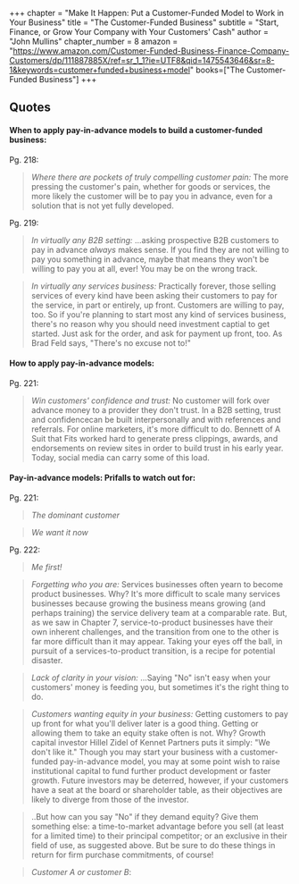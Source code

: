 +++
chapter = "Make It Happen: Put a Customer-Funded Model to Work in Your Business"
title = "The Customer-Funded Business"
subtitle = "Start, Finance, or Grow Your Company with Your Customers' Cash"
author = "John Mullins"
chapter_number = 8
amazon = "https://www.amazon.com/Customer-Funded-Business-Finance-Company-Customers/dp/111887885X/ref=sr_1_1?ie=UTF8&qid=1475543646&sr=8-1&keywords=customer+funded+business+model"
books=["The Customer-Funded Business"]
+++ 

## Quotes

#### When to apply pay-in-advance models to build a customer-funded business:
Pg. 218:
> _Where there are pockets of truly compelling customer pain:_ The more pressing the customer's pain, whether for goods or services, the more likely the customer will be to pay you in advance, even for a solution that is not yet fully developed.  

Pg. 219:
> _In virtually any B2B setting:_ ...asking prospective B2B customers to pay in advance _always_ makes sense. If you find they are not willing to pay you something in advance, maybe that means they won't be willing to pay you at all, ever! You may be on the wrong track.  

> _In virtually any services business:_ Practically forever, those selling services of every kind have been asking their customers to pay for the service, in part or entirely, up front. Customers are willing to pay, too. So if you're planning to start most any kind of services business, there's no reason why you should need investment captial to get started. Just ask for the order, and ask for payment up front, too. As Brad Feld says, "There's no excuse not to!"  

#### How to apply pay-in-advance models:
Pg. 221:
> _Win customers' confidence and trust:_ No customer will fork over advance money to a provider they don't trust. In a B2B setting, trust and confidencecan be built interpersonally and with references and referrals. For online marketers, it's more difficult to do. Bennett of A Suit that Fits worked hard to generate press clippings, awards, and endorsements on review sites in order to build trust in his early year. Today, social media can carry some of this load.

#### Pay-in-advance models: Prifalls to watch out for:
Pg. 221:
> _The dominant customer_  

> _We want it now_

Pg. 222:
> _Me first!_

> _Forgetting who you are:_ Services businesses often yearn to become product businesses. Why? It's more difficult to scale many services businesses because growing the business means growing (and perhaps training) the service delivery team at a comparable rate. But, as we saw in Chapter 7, service-to-product businesses have their own inherent challenges, and the transition from one to the other is far more difficult than it may appear. Taking your eyes off the ball, in pursuit of a services-to-product transition, is a recipe for potential disaster.

> _Lack of clarity in your vision:_  ...Saying "No" isn't easy when your customers' money is feeding you, but sometimes it's the right thing to do.

> _Customers wanting equity in your business:_ Getting customers to pay up front for what you'll deliver later is a good thing. Getting or allowing them to take an equity stake often is not. Why? Growth capital investor Hillel Zidel of Kennet Partners puts it simply: "We don't like it." Though you may start your business with a customer-funded pay-in-advance model, you may at some point wish to raise institutional capital to fund further product development or faster growth. Future investors may be deterred, however, if your customers have a seat at the board or shareholder table, as their objectives are likely to diverge from those of the investor.

> ..But how can you say "No" if they demand equity? Give them something else: a time-to-market advantage before you sell (at least for a limited time) to their principal competitor; or an exclusive in their field of use, as suggested above. But be sure to do these things in return for firm purchase commitments, of course!

> _Customer A or customer B_: